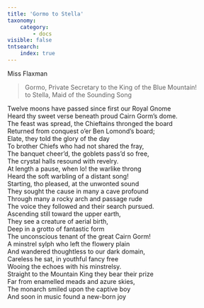 ```yaml
---
title: 'Gormo to Stella'
taxonomy:
    category:
        - docs
visible: false
tntsearch:
    index: true
---
```


<div class="author">Miss Flaxman</div>

> Gormo, Private Secretary to the King of the Blue Mountain!  
> to Stella, Maid of the Sounding Song

Twelve moons have passed since first our Royal Gnome  
Heard thy sweet verse beneath proud Cairn Gorm’s dome.  
The feast was spread, the Chieftains thronged the board  
Returned from conquest o’er Ben Lomond’s board;  
Elate, they told the glory of the day  
To brother Chiefs who had not shared the fray,  
The banquet cheer’d, the goblets pass’d so free,  
The crystal halls resound with revelry.  
At length a pause, when lo! the warlike throng  
Heard the soft warbling of a distant song!  
Starting, tho pleased, at the unwonted sound  
They sought the cause in many a cave profound  
Through many a rocky arch and passage rude  
The voice they followed and their search pursued.  
Ascending still toward the upper earth,  
They see a creature of aerial birth,  
Deep in a grotto of fantastic form  
The unconscious tenant of the great Cairn Gorm!  
A minstrel sylph who left the flowery plain  
And wandered thoughtless to our dark domain,  
Careless he sat, in youthful fancy free  
Wooing the echoes with his minstrelsy.  
Straight to the Mountain King they bear their prize  
Far from enamelled meads and azure skies,  
The monarch smiled upon the captive boy  
And soon in music found a new-born joy